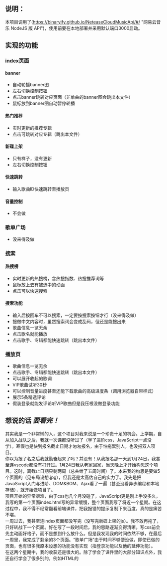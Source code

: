 ## 说明：
本项目调用了(https://binaryify.github.io/NeteaseCloudMusicApi/#/ "网易云音乐 NodeJS 版 API")，使用前要在本地部署并采用默认端口3000启动。

## 实现的功能

### index页面
#### banner
* 自动轮播banner图
* 左右切换控制按钮
* 点击banner跳转对应页面（非单曲的banner图会跳出本文件）
* 鼠标放到banner图自动暂停轮播
#### 热门推荐
* 实时更新的推荐专辑
* 点击可跳转对应专辑（跳出本文件）
#### 新碟上架
* 只有样子，没有更新
* 左右切换控制按钮
#### 快速跳转
* 输入歌曲ID快速跳转至播放页
#### 音量控制
* 不会做

### 歌单广场
* 没来得及做

### 搜索
#### 热搜榜
* 实时更新的热搜榜，含热搜指数、热搜推荐词等
* 鼠标放上去有被选中的动画
* 点击可以快速搜索
#### 搜索功能
* 输入后按回车不可以搜索，一定要按搜索按钮才行（没来得及做）
* 搜做中文内容时，虽然搜索词会变成乱码，但还是能搜出来
* 歌曲信息一览无余
* 点击歌名就能播放
* 点击歌手、专辑都能快速跳转（跳出本文件）

### 播放页
* 歌曲信息一览无余
* 点击歌手、专辑都能快速跳转（跳出本文件）
* 可以展开收起的歌词
* VIP歌曲试听30秒
* 可以控制音量进度甚至还能下载歌曲的高级进度条（调用浏览器自带样式）
* 展示5条精选评论
* 假装登录就能发评论听VIP歌曲但是我压根没做登录功能

## 想说的话 ***要看完！***
其实我是一个非常懒的人，这个项目对我来说是一个珍贵十足的机会。上学期，自从加入战队之后，我就一次课都没听过了（学了进阶css，JavaScript一点没学）。寒假也是快到报名截止日期才匆匆报名，由于怕拖累别人，也没报双人项目。<br>
你以为报了名之后我就勤奋起来了吗？并没有！从我报名那一天到1月24日，我甚至连vscode都没有打开过。1月24日我从老家回家，当天晚上才开始构思这个项目。这时，离截止日期只剩两周（总共给了五周时间）了。本来我的构思是要做5个页面的（见布局设想.jpg），但我还是太高估自己的实力了。我先是把JavaScript入门与进阶、DOM&BOM、Ajax看了一遍（甚至没看异步编程和本地存储），就开始做项目了。<br>
项目开始的异常艰难，由于css也几个月没碰了，JavaScript更是刚上手没多久，我写的第一个页面index.html写的异常缓慢，整个页面我写了将近一个星期。在这过程中，我不得不经常翻看前端课件，把我报错的提示复制下来百度，真的是痛苦不堪。<br>
一周过去，我甚至连index页面都没写完（没写完新碟上架的js）。我不敢再拖了，只好转战下一个页面。好在写了一段时间后，我的思路逐渐变得清晰。写css前会先主动画好格子，而不是想到什么放什么。但是我发现我的时间依然不够，在最后一周里，我完成了剩余的3个页面。“歌单广场”由于时间不够便没做，即使已做的页面，也有很多我原本设想的功能没有实现（指登录功能以及他的延伸功能）。<br>
在这两个星期中，我的收获还是很大的。除了学会了课件里的大部分知识点外，我还自行学会了很多别的，例如HTML的<audio>标签（靠这个没写音量进度控制功能，哈哈），JavaScript的map函数，等等。<br>
最后，我想对看到这里的考核人员（应该是我的组长史楚莹或是杨汉铃）说，虽然我还有些许功能未能完成，但这已经是我***幡然醒悟发愤图强***的结果了。我从2023年2月7日21:00开始写这份文件，现在是21:44了，现在甚至还没传到git上。坚持写这个下来（还有点怕交不上）的原因，一是想记录一下我的心路历程，二是真的希望通过这个略带瑕疵的网易云音乐能让二位看到我希望留在红岩的信心与期望！
